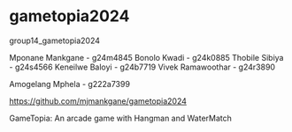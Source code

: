 # gametopia2024

group14_gametopia2024


Mponane Mankgane - g24m4845
Bonolo Kwadi - g24k0885
Thobile Sibiya - g24s4566
Keneilwe Baloyi - g24b7719
Vivek Ramawoothar - g24r3890

Amogelang Mphela - g222a7399

https://github.com/mjmankgane/gametopia2024



GameTopia: An arcade game with Hangman and WaterMatch
